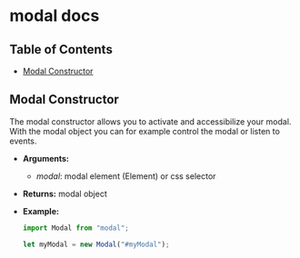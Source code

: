 # modal docs

## Table of Contents

-   [Modal Constructor](#modal-constructor)

## Modal Constructor

The modal constructor allows you to activate and accessibilize your modal.
With the modal object you can for example control the modal or listen to events.

-   **Arguments:**
    -   _modal_: modal element (Element) or css selector
-   **Returns:** modal object
-   **Example:**

    ```js
    import Modal from "modal";

    let myModal = new Modal("#myModal");
    ```
